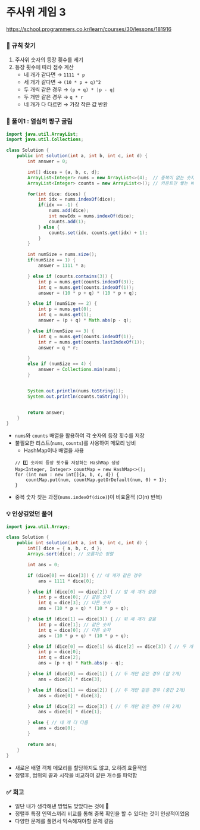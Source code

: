 # 주사위 게임 3

https://school.programmers.co.kr/learn/courses/30/lessons/181916

### **🔎 규칙 찾기**

1. 주사위 숫자의 등장 횟수를 세기
2. 등장 횟수에 따라 점수 계산
   - 네 개가 같다면 → `1111 * p`
   - 세 개가 같다면 → `(10 * p + q)^2`
   - 두 개씩 같은 경우 → `(p + q) * |p - q|`
   - 두 개만 같은 경우 → `q * r`
   - 네 개가 다 다르면 → 가장 작은 값 반환

### **🚀 풀이1 : 열심히 짱구 굴림**

```java
import java.util.ArrayList;
import java.util.Collections;

class Solution {
    public int solution(int a, int b, int c, int d) {
        int answer = 0;

        int[] dices = {a, b, c, d};
        ArrayList<Integer> nums = new ArrayList<>(4);  // 중복이 없는 숫자만 있는 배열
        ArrayList<Integer> counts = new ArrayList<>(); // 카운트만 쌓는 배열

        for(int dice: dices) {
            int idx = nums.indexOf(dice);
            if(idx == -1) {
                nums.add(dice);
                int newIdx = nums.indexOf(dice);
                counts.add(1);
            } else {
                counts.set(idx, counts.get(idx) + 1);
            }
        }

        int numSize = nums.size();
        if(numSize == 1) {
            answer = 1111 * a;

        } else if (counts.contains(3)) {
            int p = nums.get(counts.indexOf(3));
            int q = nums.get(counts.indexOf(1));
            answer = (10 * p + q) * (10 * p + q);

        } else if (numSize == 2) {
            int p = nums.get(0);
            int q = nums.get(1);
            answer = (p + q) * Math.abs(p - q);

        } else if(numSize == 3) {
            int q = nums.get(counts.indexOf(1));
            int r = nums.get(counts.lastIndexOf(1));
            answer = q * r;

        }
        else if (numSize == 4) {
            answer = Collections.min(nums);
        }


        System.out.println(nums.toString());
        System.out.println(counts.toString());


        return answer;
    }
}
```

- `nums`와 `counts` 배열을 활용하여 각 숫자의 등장 횟수를 저장
- 불필요한 리스트(`nums`, `counts`)를 사용하여 메모리 낭비
  - HashMap이나 배열을 사용
  ```
  // 1️⃣ 숫자의 등장 횟수를 저장하는 HashMap 생성
  Map<Integer, Integer> countMap = new HashMap<>();
  for (int num : new int[]{a, b, c, d}) {
      countMap.put(num, countMap.getOrDefault(num, 0) + 1);
  }
  ```
- 중복 숫자 찾는 과정(`nums.indexOf(dice)`)이 비효율적 (O(n) 반복)

### **💡 인상깊었던 풀이**

```java
import java.util.Arrays;

class Solution {
    public int solution(int a, int b, int c, int d) {
        int[] dice = { a, b, c, d };
        Arrays.sort(dice); // 오름차순 정렬

        int ans = 0;

        if (dice[0] == dice[3]) { // 네 개가 같은 경우
            ans = 1111 * dice[0];

        } else if (dice[0] == dice[2]) { // 앞 세 개가 같음
            int p = dice[0]; // 같은 숫자
            int q = dice[3]; // 다른 숫자
            ans = (10 * p + q) * (10 * p + q);

        } else if (dice[1] == dice[3]) { // 뒤 세 개가 같음
            int p = dice[1]; // 같은 숫자
            int q = dice[0]; // 다른 숫자
            ans = (10 * p + q) * (10 * p + q);

        } else if (dice[0] == dice[1] && dice[2] == dice[3]) { // 두 개씩 같은 경우
            int p = dice[0];
            int q = dice[2];
            ans = (p + q) * Math.abs(p - q);

        } else if (dice[0] == dice[1]) { // 두 개만 같은 경우 (앞 2개)
            ans = dice[2] * dice[3];

        } else if (dice[1] == dice[2]) { // 두 개만 같은 경우 (중간 2개)
            ans = dice[0] * dice[3];

        } else if (dice[2] == dice[3]) { // 두 개만 같은 경우 (뒤 2개)
            ans = dice[0] * dice[1];

        } else { // 네 개 다 다름
            ans = dice[0];
        }

        return ans;
    }
}

```

- 새로운 배열 객체 메모리를 할당하지도 않고, 오히려 효율적임
- 정렬후, 범위의 끝과 시작을 비교하여 같은 개수를 파악함

### **✅ 회고**

- 일단 내가 생각해낸 방법도 맞았다는 것에 🥕
- 정렬후 특정 인덱스끼리 비교를 통해 중복 확인을 할 수 있다는 것이 인상적이었음
- 다양한 문제를 풀면서 익숙해져야할 문제 같음
